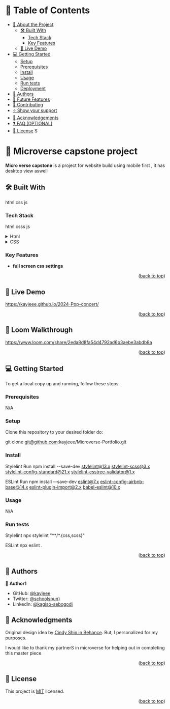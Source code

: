 
<!--
HOW TO USE:
This is an example of how you may give instructions on setting up your project locally.

Modify this file to match your project and remove sections that don't apply.

REQUIRED SECTIONS:
- Table of Contents
- About the Project
  - Built With
  - Live Demo
- Getting Started
- Authors
- Future Features
- Contributing
- Show your support
- Acknowledgements
- License

OPTIONAL SECTIONS:
- FAQ

After you're finished please remove all the comments and instructions!
-->


<!-- TABLE OF CONTENTS -->

# 📗 Table of Contents

- [📖 About the Project](#about-project)
  - [🛠 Built With](#built-with)
    - [Tech Stack](#tech-stack)
    - [Key Features](#key-features)
  - [🚀 Live Demo](#live-demo)
- [💻 Getting Started](#getting-started)
  - [Setup](#setup)
  - [Prerequisites](#prerequisites)
  - [Install](#install)
  - [Usage](#usage)
  - [Run tests](#run-tests)
  - [Deployment](#triangular_flag_on_post-deployment)
- [👥 Authors](#authors)
- [🔭 Future Features](#future-features)
- [🤝 Contributing](#contributing)
- [⭐️ Show your support](#support)
- [🙏 Acknowledgements](#acknowledgements)
- [❓ FAQ (OPTIONAL)](#faq)
- [📝 License](#license)
S
<!-- PROJECT DESCRIPTION -->

# 📖 Microverse capstone project  <a name="about-project"></a>



**Micro verse capstone** is a project for website build using mobile first ,
it has desktop view aswell

## 🛠 Built With <a name="built-with"></a>

html
css
js
### Tech Stack <a name="tech-stack"></a>
html 
csss
js

<details>
  <summary>Html</summary>
  <ul>
    <li><a href="https://www.w3schools.com/html/">Html</a></li>
  </ul>
</details>

<details>
  <summary>CSS</summary>
  <ul>
    <li><a href="https://www.w3schools.com/css/">CSS</a></li>
  </ul>
</details>

<!-- Features -->

### Key Features <a name="key-features"></a>



- **full screen css settings**


<p align="right">(<a href="#readme-top">back to top</a>)</p>

<!-- LIVE DEMO -->

## 🚀 Live Demo <a name="live-demo"></a>

https://kayjeee.github.io/2024-Pop-concert/



<p align="right">(<a href="#readme-top">back to top</a>)</p>

<!-- Loom Walkthrouh -->

## 🚀 Loom Walkthrough <a name="Loom Walkthrough"></a>

https://www.loom.com/share/2eda8d8fa54d4792ad6b3aebe3abdb8a



<p align="right">(<a href="#readme-top">back to top</a>)</p>
<!-- GETTING  STARTED  -->

## 💻 Getting Started <a name="getting-started"></a>



To get a local copy up and running, follow these steps.

### Prerequisites

N/A

### Setup

Clone this repository to your desired folder do:

git clone git@github.com:kayjeee/Microverse-Portfolio.git


### Install

Stylelint
Run
npm install --save-dev stylelint@13.x stylelint-scss@3.x stylelint-config-standard@21.x stylelint-csstree-validator@1.x

ESLint
Run
npm install --save-dev eslint@7.x eslint-config-airbnb-base@14.x eslint-plugin-import@2.x babel-eslint@10.x

### Usage

N/A

### Run tests

Stylelint
npx stylelint "**/*.{css,scss}"

ESLint
npx eslint .

<p align="right">(<a href="#readme-top">back to top</a>)</p>

<!-- AUTHORS -->

## 👥 Authors <a name="authors"></a>



👤 **Author1**

- GitHub: [@kayjeee](https://github.com/kayjeee)
- Twitter: [@schoolspun](https://twitter.com/schoolspun))
- LinkedIn: [@kagiso-sebogodi](https://www.linkedin.com/in/kagiso-sebogodi/)
<!-- ACKNOWLEDGEMENTS -->

## 🙏 Acknowledgments <a name="acknowledgements"></a>

Original design idea by [Cindy Shin in Behance](https://github.com/microverseinc/curriculum-html-css/blob/main/capstone/images/conference_page.png). But, I personalized for my purposes.

I would like to thank my partnerS in microverse for helping out in completing this master piece

<p align="right">(<a href="#readme-top">back to top</a>)</p>

<!-- FAQ (optional) -->


<!-- LICENSE -->

## 📝 License <a name="license"></a>

This project is [MIT](./LICENSE) licensed.



<p align="right">(<a href="#readme-top">back to top</a>)</p>
